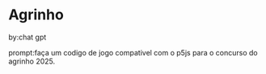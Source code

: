 # Agrinho
by:chat gpt


prompt:faça um codigo de jogo compativel com o p5js para o concurso do agrinho 2025.
